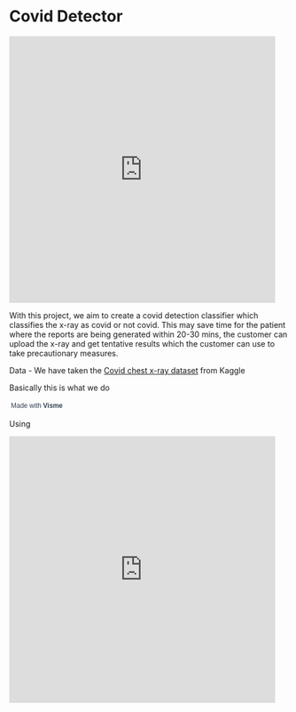 # Covid Detector

<iframe src="https://giphy.com/embed/Yq8KGWBPEIZjHyhzgG" width="480" height="480" frameBorder="0" class="giphy-embed" allowFullScreen></iframe>

With this project, we aim to create a covid detection classifier which classifies the x-ray as covid or not covid. This may save time for the patient where the reports are being generated within 20-30 mins, the customer can upload the x-ray and get tentative results which the customer can use to take precautionary measures. 

Data - We have taken the <a href="https://www.kaggle.com/ahemateja19bec1025/covid-xray-dataset">Covid chest x-ray dataset</a> from Kaggle

Basically this is what we do
<script src="//my.visme.co/visme-embed.js"></script><div class="visme_d" data-url="x43qep3w-untitled-project" data-w="1920" data-h="1080" data-domain="my"></div><p style="width:142px !important;border-radius:3px !important;padding:3px !important;font-size:12px !important;font-family:Arial, sans-serif !important;color:#314152 !important;white-space:nowrap !important">Made with <a href="https://www.visme.co/?vc=Made-With-Visme&amp;utm_medium=Embed" target="_blank" rel="noreferrer" style="font-weight:600 !important;text-decoration:none !important;font-size:12px !important;font-family:Arial, sans-serif !important;color:#314152 !important;white-space:nowrap !important">Visme</a></p>

Using 
<iframe src="https://giphy.com/embed/YnexM9LwlwGu4Z1QnS" width="480" height="480" frameBorder="0" class="giphy-embed" allowFullScreen></iframe>